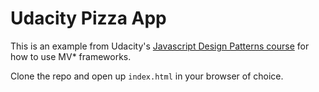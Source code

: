 # Udacity Pizza App

This is an example from Udacity's [Javascript Design Patterns course](https://www.udacity.com/course/javascript-design-patterns--ud989) for how to use MV* frameworks.

Clone the repo and open up `index.html` in your browser of choice.
